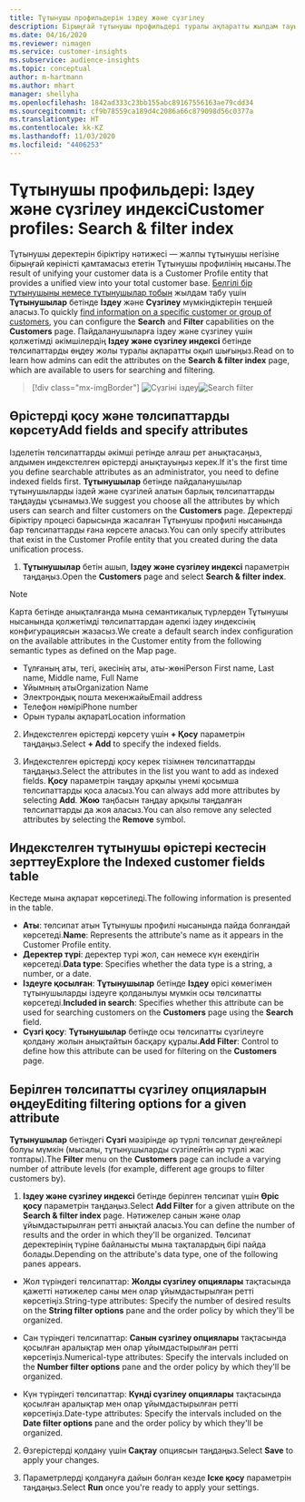 ```yaml
---
title: Тұтынушы профильдерін іздеу және сүзгілеу
description: Бірыңғай тұтынушы профильдері туралы ақпаратты жылдам тауып, көрсетілген төлсипаттарды сүзгілеңіз.
ms.date: 04/16/2020
ms.reviewer: nimagen
ms.service: customer-insights
ms.subservice: audience-insights
ms.topic: conceptual
author: m-hartmann
ms.author: mhart
manager: shellyha
ms.openlocfilehash: 1842ad333c23bb155abc89167556163ae79cdd34
ms.sourcegitcommit: cf9b78559ca189d4c2086a66c879098d56c0377a
ms.translationtype: HT
ms.contentlocale: kk-KZ
ms.lasthandoff: 11/03/2020
ms.locfileid: "4406253"
---
```

# <a name="customer-profiles-search--filter-index"></a><span data-ttu-id="36773-103">Тұтынушы профильдері: Іздеу және сүзгілеу индексі</span><span class="sxs-lookup"><span data-stu-id="36773-103">Customer profiles: Search & filter index</span></span>

<span data-ttu-id="36773-104">Тұтынушы деректерін біріктіру нәтижесі — жалпы тұтынушы негізіне бірыңғай көріністі қамтамасыз ететін Тұтынушы профилінің нысаны.</span><span class="sxs-lookup"><span data-stu-id="36773-104">The result of unifying your customer data is a Customer Profile entity that provides a unified view into your total customer base.</span></span> <span data-ttu-id="36773-105">[Белгілі бір тұтынушыны немесе тұтынушылар тобын](customer-profiles.md) жылдам табу үшін **Тұтынушылар** бетінде **Іздеу** және **Сүзгілеу** мүмкіндіктерін теңшей аласыз.</span><span class="sxs-lookup"><span data-stu-id="36773-105">To quickly [find information on a specific customer or group of customers](customer-profiles.md), you can configure the **Search** and **Filter** capabilities on the **Customers** page.</span></span> <span data-ttu-id="36773-106">Пайдаланушыларға іздеу және сүзгілеу үшін қолжетімді әкімшілердің **Іздеу және сүзгілеу индексі** бетінде төлсипаттарды өңдеу жолы туралы ақпаратты оқып шығыңыз.</span><span class="sxs-lookup"><span data-stu-id="36773-106">Read on to learn how admins can edit the attributes on the **Search & filter index** page, which are available to users for searching and filtering.</span></span>

> [!div class="mx-imgBorder"]
> <span data-ttu-id="36773-107">![Сүзгіні іздеу](media/search-filter.png "Сүзгіні іздеу")</span><span class="sxs-lookup"><span data-stu-id="36773-107">![Search filter](media/search-filter.png "Search filter")</span></span>

## <a name="add-fields-and-specify-attributes"></a><span data-ttu-id="36773-108">Өрістерді қосу және төлсипаттарды көрсету</span><span class="sxs-lookup"><span data-stu-id="36773-108">Add fields and specify attributes</span></span>

<span data-ttu-id="36773-109">Ізделетін төлсипаттарды әкімші ретінде алғаш рет анықтасаңыз, алдымен индекстелген өрістерді анықтауыңыз керек.</span><span class="sxs-lookup"><span data-stu-id="36773-109">If it's the first time you define searchable attributes as an administrator, you need to define indexed fields first.</span></span> <span data-ttu-id="36773-110">**Тұтынушылар** бетінде пайдаланушылар тұтынушыларды іздей және сүзгілей алатын барлық төлсипаттарды таңдауды ұсынамыз.</span><span class="sxs-lookup"><span data-stu-id="36773-110">We suggest you choose all the attributes by which users can search and filter customers on the **Customers** page.</span></span> <span data-ttu-id="36773-111">Деректерді біріктіру процесі барысында жасалған Тұтынушы профилі нысанында бар төлсипаттарды ғана көрсете аласыз.</span><span class="sxs-lookup"><span data-stu-id="36773-111">You can only specify attributes that exist in the Customer Profile entity that you created during the data unification process.</span></span>

1. <span data-ttu-id="36773-112">**Тұтынушылар** бетін ашып, **Іздеу және сүзгілеу индексі** параметрін таңдаңыз.</span><span class="sxs-lookup"><span data-stu-id="36773-112">Open the **Customers** page and select **Search & filter index**.</span></span>

> [!NOTE]
> <span data-ttu-id="36773-113">Карта бетінде анықталғанда мына семантикалық түрлерден Тұтынушы нысанында қолжетімді төлсипаттардан әдепкі іздеу индексінің конфигурациясын жазасыз.</span><span class="sxs-lookup"><span data-stu-id="36773-113">We create a default search index configuration on the available attributes in the Customer entity from the following semantic types as defined on the Map page.</span></span>
> - <span data-ttu-id="36773-114">Тұлғаның аты, тегі, әкесінің аты, аты-жөні</span><span class="sxs-lookup"><span data-stu-id="36773-114">Person First name, Last name, Middle name, Full Name</span></span>
> - <span data-ttu-id="36773-115">Ұйымның аты</span><span class="sxs-lookup"><span data-stu-id="36773-115">Organization Name</span></span>
> - <span data-ttu-id="36773-116">Электрондық пошта мекенжайы</span><span class="sxs-lookup"><span data-stu-id="36773-116">Email address</span></span>
> - <span data-ttu-id="36773-117">Телефон нөмірі</span><span class="sxs-lookup"><span data-stu-id="36773-117">Phone number</span></span>
> - <span data-ttu-id="36773-118">Орын туралы ақпарат</span><span class="sxs-lookup"><span data-stu-id="36773-118">Location information</span></span>

2. <span data-ttu-id="36773-119">Индекстелген өрістерді көрсету үшін **+ Қосу** параметрін таңдаңыз.</span><span class="sxs-lookup"><span data-stu-id="36773-119">Select **+ Add** to specify the indexed fields.</span></span>

3. <span data-ttu-id="36773-120">Индекстелген өрістерді қосу керек тізімнен төлсипаттарды таңдаңыз.</span><span class="sxs-lookup"><span data-stu-id="36773-120">Select the attributes in the list you want to add as indexed fields.</span></span> <span data-ttu-id="36773-121">**Қосу** параметрін таңдау арқылы үнемі қосымша төлсипаттарды қоса аласыз.</span><span class="sxs-lookup"><span data-stu-id="36773-121">You can always add more attributes by selecting **Add**.</span></span> <span data-ttu-id="36773-122">**Жою** таңбасын таңдау арқылы таңдалған төлсипаттарды да жоя аласыз.</span><span class="sxs-lookup"><span data-stu-id="36773-122">You can also remove any selected attributes by selecting the **Remove** symbol.</span></span>

## <a name="explore-the-indexed-customer-fields-table"></a><span data-ttu-id="36773-123">Индекстелген тұтынушы өрістері кестесін зерттеу</span><span class="sxs-lookup"><span data-stu-id="36773-123">Explore the Indexed customer fields table</span></span>

<span data-ttu-id="36773-124">Кестеде мына ақпарат көрсетіледі.</span><span class="sxs-lookup"><span data-stu-id="36773-124">The following information is presented in the table.</span></span>

- <span data-ttu-id="36773-125">**Аты**: төлсипат атын Тұтынушы профилі нысанында пайда болғандай көрсетеді.</span><span class="sxs-lookup"><span data-stu-id="36773-125">**Name**: Represents the attribute's name as it appears in the Customer Profile entity.</span></span>
- <span data-ttu-id="36773-126">**Деректер түрі**: деректер түрі жол, сан немесе күн екендігін көрсетеді.</span><span class="sxs-lookup"><span data-stu-id="36773-126">**Data type**: Specifies whether the data type is a string, a number, or a date.</span></span>
- <span data-ttu-id="36773-127">**Іздеуге қосылған**: **Тұтынушылар** бетінде **Іздеу** өрісі көмегімен тұтынушыларды іздеуге қолданылуы мүмкін осы төлсипатты көрсетеді.</span><span class="sxs-lookup"><span data-stu-id="36773-127">**Included in search**: Specifies whether this attribute can be used for searching customers on the **Customers** page using the **Search** field.</span></span>
- <span data-ttu-id="36773-128">**Сүзгі қосу**: **Тұтынушылар** бетінде осы төлсипатты сүзгілеуге қолдану жолын анықтайтын басқару құралы.</span><span class="sxs-lookup"><span data-stu-id="36773-128">**Add Filter**: Control to define how this attribute can be used for filtering on the **Customers** page.</span></span>

## <a name="editing-filtering-options-for-a-given-attribute"></a><span data-ttu-id="36773-129">Берілген төлсипатты сүзгілеу опцияларын өңдеу</span><span class="sxs-lookup"><span data-stu-id="36773-129">Editing filtering options for a given attribute</span></span>

<span data-ttu-id="36773-130">**Тұтынушылар** бетіндегі **Сүзгі** мәзірінде әр түрлі төлсипат деңгейлері болуы мүмкін (мысалы, тұтынушыларды сүзгілейтін әр түрлі жас топтары).</span><span class="sxs-lookup"><span data-stu-id="36773-130">The **Filter** menu on the **Customers** page can include a varying number of attribute levels (for example, different age groups to filter customers by).</span></span>

1. <span data-ttu-id="36773-131">**Іздеу және сүзгілеу индексі** бетінде берілген төлсипат үшін **Өріс қосу** параметрін таңдаңыз.</span><span class="sxs-lookup"><span data-stu-id="36773-131">Select **Add Filter** for a given attribute on the **Search & filter index** page.</span></span> <span data-ttu-id="36773-132">Нәтижелер санын және олар ұйымдастырылған ретті анықтай аласыз.</span><span class="sxs-lookup"><span data-stu-id="36773-132">You can define the number of results and the order in which they'll be organized.</span></span> <span data-ttu-id="36773-133">Төлсипат деректерінің түріне байланысты мына тақталардың бірі пайда болады.</span><span class="sxs-lookup"><span data-stu-id="36773-133">Depending on the attribute's data type, one of the following panes appears.</span></span>

- <span data-ttu-id="36773-134">Жол түріндегі төлсипаттар: **Жолды сүзгілеу опциялары** тақтасында қажетті нәтижелер саны мен олар ұйымдастырылған ретті көрсетіңіз.</span><span class="sxs-lookup"><span data-stu-id="36773-134">String-type attributes: Specify the number of desired results on the **String filter options** pane and the order policy by which they'll be organized.</span></span>

- <span data-ttu-id="36773-135">Сан түріндегі төлсипаттар: **Санын сүзгілеу опциялары** тақтасында қосылған аралықтар мен олар ұйымдастырылған ретті көрсетіңіз.</span><span class="sxs-lookup"><span data-stu-id="36773-135">Numerical-type attributes: Specify the intervals included on the **Number filter options** pane and the order policy by which they'll be organized.</span></span>

- <span data-ttu-id="36773-136">Күн түріндегі төлсипаттар: **Күнді сүзгілеу опциялары** тақтасында қосылған аралықтар мен олар ұйымдастырылған ретті көрсетіңіз.</span><span class="sxs-lookup"><span data-stu-id="36773-136">Date-type attributes:  Specify the intervals included on the **Date filter options** pane and the order policy by which they'll be organized.</span></span>

2. <span data-ttu-id="36773-137">Өзгерістерді қолдану үшін **Сақтау** опциясын таңдаңыз.</span><span class="sxs-lookup"><span data-stu-id="36773-137">Select **Save** to apply your changes.</span></span>

3. <span data-ttu-id="36773-138">Параметрлерді қолдануға дайын болған кезде **Іске қосу** параметрін таңдаңыз.</span><span class="sxs-lookup"><span data-stu-id="36773-138">Select **Run** once you're ready to apply your settings.</span></span>
